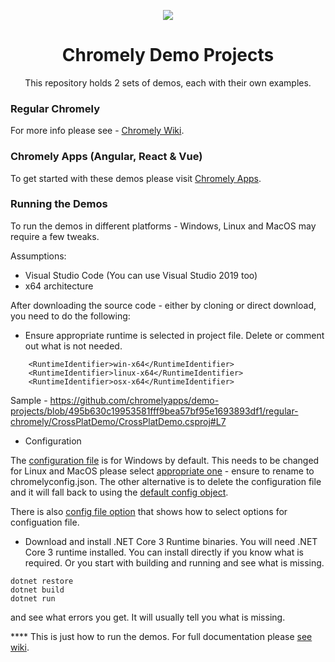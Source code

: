 <p align="center"><img src="https://github.com/chromelyapps/Chromely/blob/master/nugets/chromely.ico?raw=true" /></p>
<h1 align="center">Chromely Demo Projects</h1>

<p align="center">This repository holds 2 sets of demos, each with their own examples.</p>

### Regular Chromely
For more info please see - [Chromely Wiki](https://github.com/chromelyapps/Chromely/wiki).

### Chromely Apps (Angular, React & Vue)
To get started with these demos please visit [Chromely Apps](https://github.com/chromelyapps/Chromely/wiki/Chromely-Apps). 


### Running the Demos

To run the demos in different platforms - Windows, Linux and MacOS may require a few tweaks.

Assumptions:
- Visual Studio Code (You can use Visual Studio 2019 too)
- x64 architecture

After downloading the source code - either by cloning or direct download, you need to do the following:


- Ensure  appropriate runtime is selected in project file. Delete or comment out what is not needed.
````
    <RuntimeIdentifier>win-x64</RuntimeIdentifier>
    <RuntimeIdentifier>linux-x64</RuntimeIdentifier>
    <RuntimeIdentifier>osx-x64</RuntimeIdentifier>
````
 Sample - https://github.com/chromelyapps/demo-projects/blob/495b630c19953581fff9bea57bf95e1693893df1/regular-chromely/CrossPlatDemo/CrossPlatDemo.csproj#L7
 
- Configuration

The [configuration file](https://github.com/chromelyapps/demo-projects/blob/master/regular-chromely/CrossPlatDemo/chromelyconfig.json) is for Windows by default. This needs to be changed for Linux and MacOS please select [appropriate one](https://github.com/chromelyapps/demo-projects/tree/master/regular-chromely/CrossPlatDemo/config) - ensure to rename to chromelyconfig.json. The other alternative is to delete the configuration file and it will fall back to using the [default config object](https://github.com/chromelyapps/Chromely/blob/1a358986894377da8cffe87e00ce0d5893db690b/src/Chromely.Core/Configuration/DefaultConfiguration.cs#L98). 

There is also [config file option](https://github.com/chromelyapps/demo-projects/blob/master/regular-chromely/CrossPlatDemo/config/config_option.json) that shows how to select options for configuation file.

- Download and install .NET Core 3 Runtime binaries.
You will need .NET Core 3 runtime installed. You can install directly if you know what is required. Or you start with building and running and see what is missing.

````
dotnet restore
dotnet build
dotnet run
````
and see what errors you get. It will usually tell you what is missing.


**** This is just how to run the demos. For full documentation please [see wiki](https://github.com/chromelyapps/Chromely/wiki).
